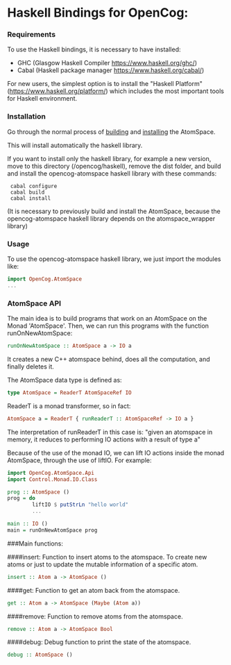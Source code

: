 Haskell Bindings for OpenCog:
============================

### Requirements

To use the Haskell bindings, it is necessary to have installed:

* GHC (Glasgow Haskell Compiler https://www.haskell.org/ghc/)
* Cabal (Haskell package manager https://www.haskell.org/cabal/)

For new users, the simplest option is to install the "Haskell Platform"
(https://www.haskell.org/platform/)
which includes the most important tools for Haskell environment.

### Installation

Go through the normal process of 
[building](https://github.com/opencog/atomspace#building-atomspace) and
[installing](https://github.com/opencog/atomspace#install) the AtomSpace.

This will install automatically the haskell library.

If you want to install only the haskell library, for example a new version,
move to this directory (/opencog/haskell), remove the dist folder, and 
build and install the
opencog-atomspace haskell library with these commands:

```
 cabal configure
 cabal build
 cabal install
```

(It is necessary to previously build and install the AtomSpace, because the
opencog-atomspace haskell library
depends on the atomspace_wrapper library)

### Usage

To use the opencog-atomspace haskell library, we just import the modules like:
```haskell
import OpenCog.AtomSpace
...
```

### AtomSpace API

The main idea is to build programs that work on an AtomSpace on the
Monad 'AtomSpace'.
Then, we can run this programs with the function runOnNewAtomSpace:

```haskell
runOnNewAtomSpace :: AtomSpace a -> IO a
```

It creates a new C++ atomspace behind, does all the computation, and finally
deletes it.

The AtomSpace data type is defined as:

```haskell
type AtomSpace = ReaderT AtomSpaceRef IO
```

ReaderT is a monad transformer, so in fact:

```haskell
AtomSpace a = ReaderT { runReaderT :: AtomSpaceRef -> IO a }	 
```

The interpretation of runReaderT in this case is:  "given an atomspace in
memory, it reduces to performing IO actions with a result of type a"

Because of the use of the monad IO, we can lift IO actions inside the
monad AtomSpace, through the use of liftIO. For example:

```haskell
import OpenCog.AtomSpace.Api
import Control.Monad.IO.Class

prog :: AtomSpace ()
prog = do
        liftIO $ putStrLn "hello world"
        ...

main :: IO ()
main = runOnNewAtomSpace prog

```

###Main functions:

####insert:
Function to insert atoms to the atomspace. To create new atoms or just to
update the mutable information of a specific atom.
```haskell
insert :: Atom a -> AtomSpace ()
```
####get:
Function to get an atom back from the atomspace.
```haskell
get :: Atom a -> AtomSpace (Maybe (Atom a))
```
####remove:
Function to remove atoms from the atomspace.
```haskell
remove :: Atom a -> AtomSpace Bool
```
####debug:
Debug function to print the state of the atomspace.
```haskell
debug :: AtomSpace ()
```
